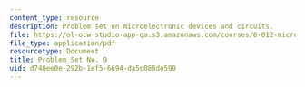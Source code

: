 ```yaml
---
content_type: resource
description: Problem set on microelectronic devices and circuits.
file: https://ol-ocw-studio-app-qa.s3.amazonaws.com/courses/6-012-microelectronic-devices-and-circuits-fall-2009/d740ee0e292b1ef56694da5c088de590_MIT6_012F09_assn09.pdf
file_type: application/pdf
resourcetype: Document
title: Problem Set No. 9
uid: d740ee0e-292b-1ef5-6694-da5c088de590
---
```

